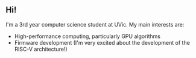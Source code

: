 ## Hi!

I'm a 3rd year computer science student at UVic. My main interests are:

- High-performance computing, particularly GPU algorithms
- Firmware development (I'm very excited about the development of the RISC-V
  architecture!)
